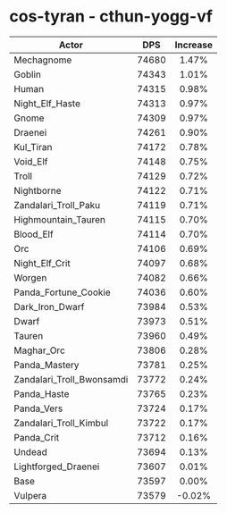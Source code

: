 # cos-tyran - cthun-yogg-vf
| Actor | DPS | Increase |
|---|:---:|:---:|
|Mechagnome|74680|1.47%|
|Goblin|74343|1.01%|
|Human|74315|0.98%|
|Night_Elf_Haste|74313|0.97%|
|Gnome|74309|0.97%|
|Draenei|74261|0.90%|
|Kul_Tiran|74172|0.78%|
|Void_Elf|74148|0.75%|
|Troll|74129|0.72%|
|Nightborne|74122|0.71%|
|Zandalari_Troll_Paku|74119|0.71%|
|Highmountain_Tauren|74115|0.70%|
|Blood_Elf|74114|0.70%|
|Orc|74106|0.69%|
|Night_Elf_Crit|74097|0.68%|
|Worgen|74082|0.66%|
|Panda_Fortune_Cookie|74036|0.60%|
|Dark_Iron_Dwarf|73984|0.53%|
|Dwarf|73973|0.51%|
|Tauren|73960|0.49%|
|Maghar_Orc|73806|0.28%|
|Panda_Mastery|73781|0.25%|
|Zandalari_Troll_Bwonsamdi|73772|0.24%|
|Panda_Haste|73765|0.23%|
|Panda_Vers|73724|0.17%|
|Zandalari_Troll_Kimbul|73722|0.17%|
|Panda_Crit|73712|0.16%|
|Undead|73694|0.13%|
|Lightforged_Draenei|73607|0.01%|
|Base|73597|0.00%|
|Vulpera|73579|-0.02%|
